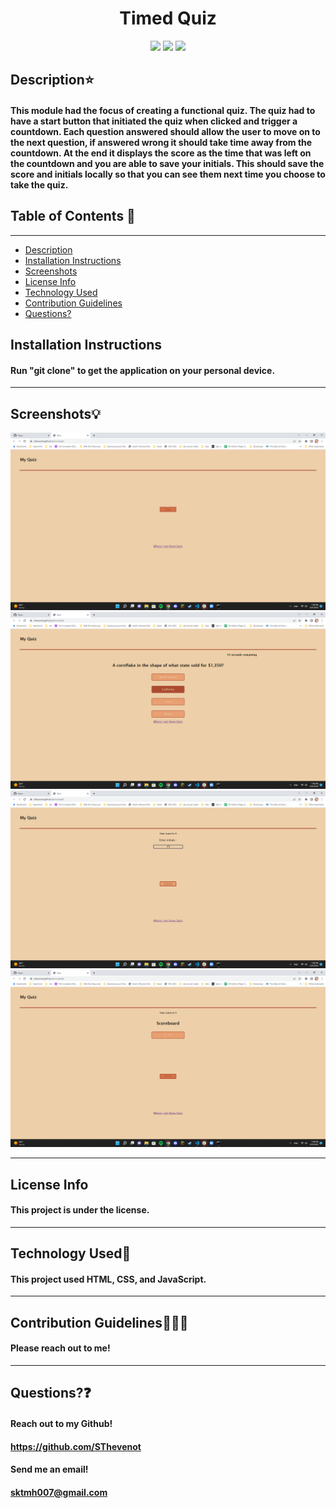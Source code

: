 <!-- @format -->

<h1 align="center">Timed Quiz</h1>
  <p align="center">
  <img src="https://img.shields.io/badge/license-HTML-green"/>
  <img src="https://img.shields.io/badge/license-CSS-purple"/>
  <img src="https://img.shields.io/badge/license-JavaScript-yellow"/>

  </p>

## Description⭐

#### This module had the focus of creating a functional quiz. The quiz had to have a start button that initiated the quiz when clicked and trigger a countdown. Each question answered should allow the user to move on to the next question, if answered wrong it should take time away from the countdown. At the end it displays the score as the time that was left on the countdown and you are able to save your initials. This should save the score and initials locally so that you can see them next time you choose to take the quiz.

## Table of Contents 📖

---

- [Description](#description⭐)
- [Installation Instructions](#installation-instructions)
- [Screenshots](#screenshots💡)
- [License Info](#license-info)
- [Technology Used](#technology-used🔧)
- [Contribution Guidelines](#contribution-guidelines👩🏻‍💻)
- [Questions?](#questions❓)

## Installation Instructions

#### Run "git clone" to get the application on your personal device.

---

## Screenshots💡

![Screenshot 1](./assets/images/ss1-mod4.png)
![Screenshot 2](./assets/images/ss2-mod4.png)
![Screenshot 3](./assets/images/ss3-mod4.png)
![Screenshot 4](./assets/images/ss4-mod4.png)

---

## License Info

#### This project is under the license.

---

## Technology Used🔧

#### This project used HTML, CSS, and JavaScript.

---

## Contribution Guidelines👩🏻‍💻

#### Please reach out to me!

---

## Questions?❓

#### Reach out to my Github!

#### https://github.com/SThevenot

#### Send me an email!

#### sktmh007@gmail.com

